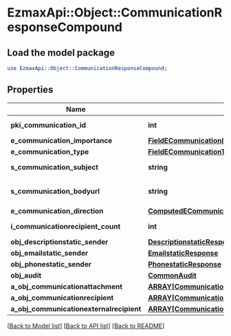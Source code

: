 # EzmaxApi::Object::CommunicationResponseCompound

## Load the model package
```perl
use EzmaxApi::Object::CommunicationResponseCompound;
```

## Properties
Name | Type | Description | Notes
------------ | ------------- | ------------- | -------------
**pki_communication_id** | **int** | The unique ID of the Communication. | 
**e_communication_importance** | [**FieldECommunicationImportance**](FieldECommunicationImportance.md) |  | 
**e_communication_type** | [**FieldECommunicationType**](FieldECommunicationType.md) |  | 
**s_communication_subject** | **string** | The subject of the Communication | 
**s_communication_bodyurl** | **string** | The url of the body used as body in the Communication | [optional] 
**e_communication_direction** | [**ComputedECommunicationDirection**](ComputedECommunicationDirection.md) |  | 
**i_communicationrecipient_count** | **int** | The count of Communicationrecipient | 
**obj_descriptionstatic_sender** | [**DescriptionstaticResponse**](DescriptionstaticResponse.md) |  | [optional] 
**obj_emailstatic_sender** | [**EmailstaticResponse**](EmailstaticResponse.md) |  | [optional] 
**obj_phonestatic_sender** | [**PhonestaticResponse**](PhonestaticResponse.md) |  | [optional] 
**obj_audit** | [**CommonAudit**](CommonAudit.md) |  | 
**a_obj_communicationattachment** | [**ARRAY[CommunicationattachmentResponseCompound]**](CommunicationattachmentResponseCompound.md) |  | 
**a_obj_communicationrecipient** | [**ARRAY[CommunicationrecipientResponseCompound]**](CommunicationrecipientResponseCompound.md) |  | 
**a_obj_communicationexternalrecipient** | [**ARRAY[CommunicationexternalrecipientResponseCompound]**](CommunicationexternalrecipientResponseCompound.md) |  | 

[[Back to Model list]](../README.md#documentation-for-models) [[Back to API list]](../README.md#documentation-for-api-endpoints) [[Back to README]](../README.md)


